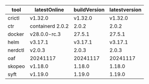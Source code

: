 | tool | latestOnline | buildVersion | latestversion |
|------|--------------|--------------|---------------|
| crictl | v1.32.0 | v1.32.0 | v1.32.0 |
| ctr | containerd 2.0.2 | 2.0.2 | 2.0.2 |
| docker | v28.0.0-rc.3 | 27.5.1 | 27.5.1 |
| helm | v3.17.1 | v3.17.1 | v3.17.1 |
| nerdctl | v2.0.3 | 2.0.3 | 2.0.3 |
| oaf | 20241117 | 20241117 | 20241117 |
| skopeo | v1.18.0 | 1.18.0 | 1.18.0 |
| syft | v1.19.0 | 1.19.0 | 1.19.0 |

